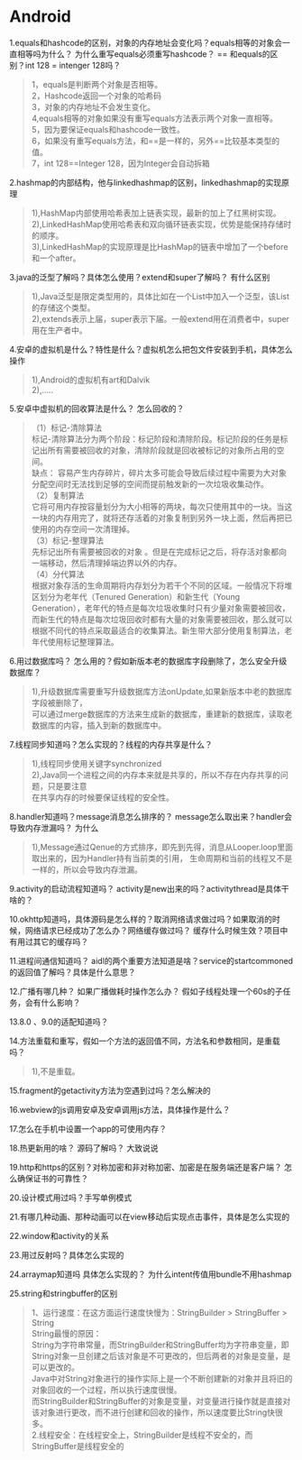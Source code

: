 # Android

1.equals和hashcode的区别，对象的内存地址会变化吗？equals相等的对象会一直相等吗为什么？
为什么重写equals必须重写hashcode？ == 和equals的区别？int 128 = intenger 128吗？
  > 1，equals是判断两个对象是否相等。
  <br>2，Hashcode返回一个对象的哈希码
  <br>3，对象的内存地址不会发生变化。
  <br>4,equals相等的对象如果没有重写equals方法表示两个对象一直相等。
  <br>5，因为要保证equals和hashcode一致性。
  <br>6，如果没有重写equals方法，和==是一样的，另外==比较基本类型的值。
  <br>7，int 128==Integer 128，因为Integer会自动拆箱
  


2.hashmap的内部结构，他与linkedhashmap的区别，linkedhashmap的实现原理
>1),HashMap内部使用哈希表加上链表实现，最新的加上了红黑树实现。
 <br>2),LinkedHashMap使用哈希表和双向循环链表实现，优势是能保持存储时的顺序。
 <br>3),LinkedHashMap的实现原理是比HashMap的链表中增加了一个before和一个after。


3.java的泛型了解吗？具体怎么使用？extend和super了解吗？ 有什么区别
>1),Java泛型是限定类型用的，具体比如在一个List中加入一个泛型，该List的存储这个类型。
 <br>2),extends表示上届，super表示下届。一般extend用在消费者中，super用在生产者中。



4.安卓的虚拟机是什么？特性是什么？虚拟机怎么把包文件安装到手机，具体怎么操作
>1),Android的虚拟机有art和Dalvik
 <br>2),.....



5.安卓中虚拟机的回收算法是什么？ 怎么回收的？
>（1）标记-清除算法
<br>标记-清除算法分为两个阶段：标记阶段和清除阶段。标记阶段的任务是标记出所有需要被回收的对象，清除阶段就是回收被标记的对象所占用的空间。
<br>缺点： 容易产生内存碎片，碎片太多可能会导致后续过程中需要为大对象分配空间时无法找到足够的空间而提前触发新的一次垃圾收集动作。
<br>（2）复制算法
<br>它将可用内存按容量划分为大小相等的两块，每次只使用其中的一块。当这一块的内存用完了，就将还存活着的对象复制到另外一块上面，然后再把已使用的内存空间一次清理掉。
<br>（3）标记-整理算法
<br>先标记出所有需要被回收的对象 。但是在完成标记之后，将存活对象都向一端移动，然后清理掉端边界以外的内存。
<br>（4）分代算法
<br>根据对象存活的生命周期将内存划分为若干个不同的区域。一般情况下将堆区划分为老年代（Tenured Generation）和新生代（Young Generation），老年代的特点是每次垃圾收集时只有少量对象需要被回收，而新生代的特点是每次垃圾回收时都有大量的对象需要被回收，那么就可以根据不同代的特点采取最适合的收集算法。新生带大部分使用复制算法，老年代使用标记整理算法。

6.用过数据库吗？ 怎么用的？假如新版本老的数据库字段删除了，怎么安全升级数据库？
>1),升级数据库需要重写升级数据库方法onUpdate,如果新版本中老的数据库字段被删除了，<br>
可以通过merge数据库的方法来生成新的数据库，重建新的数据库，读取老数据库的内容，插入到新的数据库中。

7.线程同步知道吗？怎么实现的？线程的内存共享是什么？
>1),线程同步使用关键字synchronized<br>
 2),Java同一个进程之间的内存本来就是共享的，所以不存在内存共享的问题，只是要注意<br>
 在共享内存的时候要保证线程的安全性。

8.handler知道吗？message消息怎么排序的？ message怎么取出来？handler会导致内存泄漏吗？ 为什么
>1),Message通过Qenue的方式排序，即先到先得，消息从Looper.loop里面取出来的，因为Handler持有当前类的引用，
生命周期和当前的线程又不是一样的，所以会导致内存泄漏。

9.activity的启动流程知道吗？ activity是new出来的吗？activitythread是具体干啥的？

10.okhttp知道吗，具体源码是怎么样的？取消网络请求做过吗？如果取消的时候，网络请求已经成功了怎么办？网络缓存做过吗？ 缓存什么时候生效？项目中有用过其它的缓存吗？

11.进程间通信知道吗？ aidl的两个重要方法知道是啥？service的startcommoned的返回值了解吗？具体是什么意思？

12.广播有哪几种？ 如果广播做耗时操作怎么办？ 假如子线程处理一个60s的子任务，会有什么影响？

13.8.0 、9.0的适配知道吗？

14.方法重载和重写，假如一个方法的返回值不同，方法名和参数相同，是重载吗？
>1),不是重载。

15.fragment的getactivity方法为空遇到过吗？怎么解决的

16.webview的js调用安卓及安卓调用js方法，具体操作是什么？

17.怎么在手机中设置一个app的可使用内存？

18.热更新用的啥？  源码了解吗？  大致说说

19.http和https的区别？对称加密和非对称加密、加密是在服务端还是客户端？ 怎么确保证书的可靠性？

20.设计模式用过吗？手写单例模式

21.有哪几种动画、那种动画可以在view移动后实现点击事件，具体是怎么实现的

22.window和activity的关系

23.用过反射吗？具体怎么实现的

24.arraymap知道吗  具体怎么实现的？ 为什么intent传值用bundle不用hashmap

25.string和stringbuffer的区别
>1、运行速度：在这方面运行速度快慢为：StringBuilder > StringBuffer > String
<br>String最慢的原因：
<br>String为字符串常量，而StringBuilder和StringBuffer均为字符串变量，即String对象一旦创建之后该对象是不可更改的，但后两者的对象是变量，是可以更改的。<br>Java中对String对象进行的操作实际上是一个不断创建新的对象并且将旧的对象回收的一个过程，所以执行速度很慢。
<br>而StringBuilder和StringBuffer的对象是变量，对变量进行操作就是直接对该对象进行更改，而不进行创建和回收的操作，所以速度要比String快很多。
<br>2.线程安全：在线程安全上，StringBuilder是线程不安全的，而StringBuffer是线程安全的

